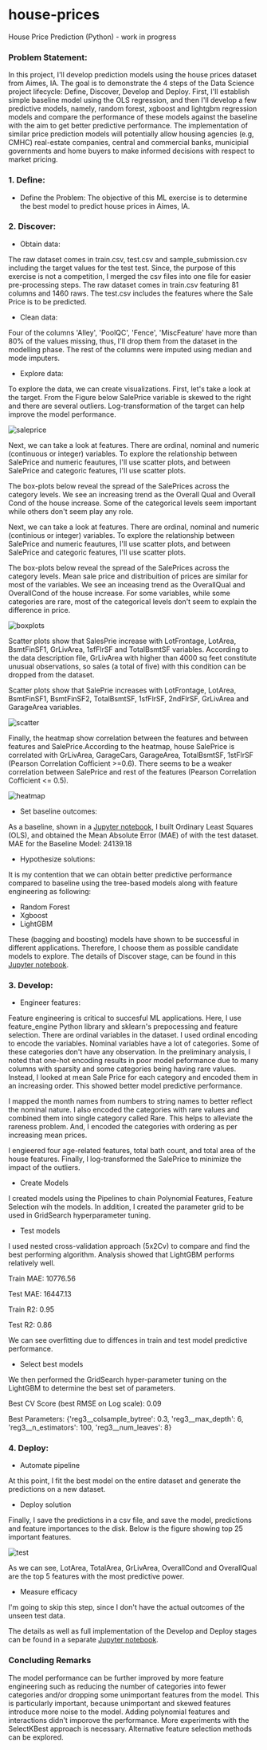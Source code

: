 
# house-prices
House Price Prediction (Python) - work in progress

### Problem Statement:

In this project, I'll develop prediction models using the house prices dataset from Aimes, IA. The goal is to demonstrate the 4 steps of the Data Science project lifecycle: Define, Discover, Develop and Deploy. First, I'll establish simple baseline model using the OLS regression, and then I'll develop a few predictive models, namely, random forest, xgboost and lightgbm regression models and compare the performance of these models against the baseline with the aim to get better predictive performance. The implementation of similar price prediction models will potentially allow housing agencies (e.g, CMHC) real-estate companies, central and commercial banks, municipial governments and home buyers to make informed decisions with respect to market pricing.


### 1. Define:

- Define the Problem: The objective of this ML exercise is to determine the best model to predict house prices in Aimes, IA.

### 2. Discover: 

- Obtain data: 

The raw dataset comes in train.csv, test.csv and sample_submission.csv including the target values for the test test. Since, the purpose of this exercise is not a competition, I merged the csv files into one file for easier pre-processing steps. The raw dataset comes in train.csv featuring 81 columns and 1460 raws. The test.csv includes the features where the Sale Price is to be predicted.

 
- Clean data: 

Four of the columns 'Alley', 'PoolQC', 'Fence', 'MiscFeature' have more than 80% of the values missing, thus, I'll drop them from the dataset in the modelling phase.  The rest of the columns were imputed using median and mode imputers.

- Explore data: 

To explore the data, we can create visualizations. First, let's take a look at the target. From the Figure below SalePrice variable is skewed to the right and there are several outliers. Log-transformation of the target can help improve the model performance.

![saleprice](https://user-images.githubusercontent.com/26305084/110682726-43177900-81a9-11eb-9de3-0047b689790d.jpeg)


Next, we can take a look at features. There are ordinal, nominal and numeric (continuous or integer) variables. To explore the relationship between SalePrice and numeric feautures, I'll use scatter plots, and between SalePrice and categoric features, I'll use scatter plots.  

The box-plots below reveal the spread of the SalePrices across the category levels. We see an increasing trend as the Overall Qual and Overall Cond of the house increase. Some of the categorical levels seem important while others don't seem play any role.

Next, we can take a look at features. There are ordinal, nominal and numeric (continious or integer) variables. To explore the relationship between SalePrice and numeric feautures, I'll use scatter plots, and between SalePrice and categoric features, I'll use scatter plots.  

The box-plots below reveal the spread of the SalePrices across the category levels. Mean sale price and distribuition of prices are similar for most of the variables. We see an inceasing trend as the OverallQual and OverallCond of the house increase. For some variables, while some categories are rare, most of the categorical levels don't seem to explain the difference in price.

![boxplots](https://user-images.githubusercontent.com/26305084/111832968-d9455080-88c7-11eb-9016-cd800720cce4.jpeg)

Scatter plots show that SalesPrie increase with LotFrontage, LotArea, BsmtFinSF1, GrLivArea, 1sfFlrSF and TotalBsmtSF variables. According to the data description file, GrLivArea with higher than 4000 sq feet constitute unusual observations, so sales (a total of five) with this condition can be dropped from the dataset. 

Scatter plots show that SalePrie increases with LotFrontage, LotArea, BsmtFinSF1, BsmtFinSF2, TotalBsmtSF, 1sfFlrSF, 2ndFlrSF, GrLivArea and GarageArea variables.

![scatter](https://user-images.githubusercontent.com/26305084/111832940-cdf22500-88c7-11eb-8522-546c7244c420.jpeg)

Finally, the heatmap show correlation between the features and between features and SalePrice.According to the heatmap, house SalePrice is correlated with GrLivArea, GarageCars, GarageArea, TotalBsmtSF, 1stFlrSF (Pearson Correlation Cofficient >=0.6). There seems to be a weaker correlation between SalePrice and rest of the features (Pearson Correlation Cofficient <= 0.5).

![heatmap](https://user-images.githubusercontent.com/26305084/111834061-71900500-88c9-11eb-88ed-b6dd1bdcd737.jpeg)

- Set baseline outcomes: 

As a baseline, shown in a [Jupyter notebook](https://github.com/vbabashov/house-prices/blob/main/baseline.ipynb), I built Ordinary Least Squares (OLS), and obtained the Mean Absolute Error (MAE) of with the test dataset. MAE  for the Baseline Model: 24139.18

- Hypothesize solutions: 

It is my contention that we can obtain better predictive performance compared to baseline using the tree-based models along with feature engineering as following:

- Random Forest
- Xgboost
- LightGBM

These (bagging and boosting) models have shown to be successful in different applications. Therefore, I choose them as possible candidate models to explore. The details of Discover stage, can be found in this [Jupyter notebook](https://github.com/vbabashov/house-prices/blob/main/EDA.ipynb).

### 3. Develop:

- Engineer features: 

Feature engineering is critical to succesful ML applications. Here, I use feature_engine Python library and sklearn's prepocessing and feature selection. There are ordinal variables in the dataset. I used ordinal encoding to encode the variables. Nominal variables have a lot of categories. Some of these categories don't have any observation. In the preliminary analysis, I noted that one-hot encoding results in poor model peformance due to many columns with sparsity and some categories being having rare values. Instead, I looked at mean Sale Price for each category and encoded them in an increasing order. This showed better model predictive performance.
 
I mapped the month names from numbers to string names to better reflect the nominal nature. I also encoded the categories with rare values and combined them into single category called Rare. This helps to alleviate the rareness problem. And, I encoded the categories with ordering as per increasing mean prices.

I engieered four age-related features, total bath count, and total area of the house features. Finally, I log-transformed the SalePrice to minimize the impact of the outliers.
             
- Create Models

I created models using the Pipelines to chain Polynomial Features, Feature Selection wih the models. In addition, I created the parameter grid to be used in GridSearch hyperparameter tuning.

- Test models

I used nested cross-validation approach (5x2Cv) to compare and find the best performing algorithm. Analysis showed that LightGBM performs relatively well.

Train MAE: 10776.56

Test MAE: 16447.13

Train R2: 0.95

Test R2: 0.86

We can see overfitting due to diffences in train and test model predictive performance.

- Select best models

We then performed the GridSearch hyper-parameter tuning on the LightGBM to determine the best set of parameters.

Best CV Score (best RMSE on Log scale): 0.09

Best Parameters: {'reg3__colsample_bytree': 0.3, 
                          'reg3__max_depth': 6, 
                      'reg3__n_estimators': 100, 
                         'reg3__num_leaves': 8}
                         

### 4. Deploy:
- Automate pipeline

At this point, I fit the best model on the entire dataset and generate the predictions on a new dataset.

- Deploy solution

Finally, I save the predictions in a csv file, and save the model, predictions and feature importances to the disk. Below is the figure showing top 25 important features.

![test](https://user-images.githubusercontent.com/26305084/111883088-7b7c3b80-898f-11eb-821a-3772c9aa5a85.jpeg)

As we can see, LotArea, TotalArea, GrLivArea, OverallCond and OverallQual are the top 5 features with the most predictive power.

- Measure efficacy

I'm going to skip this step, since I don't have the actual outcomes of the unseen test data.

The details as well as full implementation of the Develop and Deploy stages can be found in a separate [Jupyter notebook](https://github.com/vbabashov/house-prices/blob/main/price_prediction.ipynb).    

### Concluding Remarks

The model performance can be further improved by more feature engineering such as reducing the number of categories into fewer categories and/or dropping some unimportant features from the model. This is particularly important, because unimportant and skewed features introduce more noise to the model. Adding polynomial features and interactions didn't imporove the performance. More experiments with the SelectKBest approach is necessary. Alternative feature selection methods can be explored.
